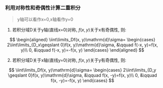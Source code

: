 ### 利用对称性和奇偶性计算二重积分

> y轴可以看作x=0,x轴看作y=0

1. 若积分域D关于y轴(直线x=0)对称, $f(x, y)$关于x有奇偶性, 则:

$$
\begin{aligned}
	\iint\limits_Df(x, y)\mathrm{d}\sigma=
	\begin{cases}
		2\iint\limits_{D_x\geqslant 0}f(x, y)\mathrm{d}\sigma, &\qquad f(-x, y)=f(x, y)\\
		0, &\qquad f(-x, y)=-f(x, y)
	\end{cases}
\end{aligned}
$$

2. 若积分域D关于x轴(直线y=0)对称, $f(x, y)$关于y有奇偶性, 则:

$$
\iint\limits_Df(x, y)\mathrm{d}\sigma=
\begin{cases}
	2\iint\limits_{D_y \geqslant 0}f(x, y)\mathrm{d}\sigma, &\qquad f(x, -y)=f(x, y)\\
	0, &\qquad f(x, -y)=-f(x, y)
\end{cases}
$$
